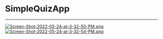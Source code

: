 # SimpleQuizApp
-----
[![Screen-Shot-2022-05-24-at-3-32-50-PM.png](https://i.postimg.cc/1zNb6XBZ/Screen-Shot-2022-05-24-at-3-32-50-PM.png)](https://postimg.cc/Y4MXBpTX)
[![Screen-Shot-2022-05-24-at-3-32-54-PM.png](https://i.postimg.cc/fRVPny60/Screen-Shot-2022-05-24-at-3-32-54-PM.png)](https://postimg.cc/VJcgXfsY)
